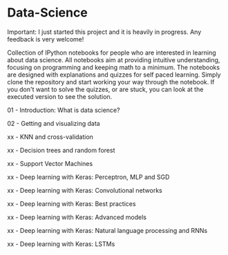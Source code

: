 # Data-Science

Important: I just started this project and it is heavily in progress. Any feedback is very welcome! 

Collection of IPython notebooks for people who are interested in learning about data science.
All notebooks aim at providing intuitive understanding, focusing on programming and keeping math to a minimum. 
The notebooks are designed with explanations and quizzes for self paced learning. Simply clone the repository and start working your way through the notebook. If you don't want to solve the quizzes, or are stuck, you can look at the executed version to see the solution. 

01 - Introduction: What is data science?

02 - Getting and visualizing data

xx - KNN and cross-validation

xx - Decision trees and random forest

xx - Support Vector Machines

xx - Deep learning with Keras: Perceptron, MLP and SGD

xx - Deep learning with Keras: Convolutional networks

xx - Deep learning with Keras: Best practices

xx - Deep learning with Keras: Advanced models

xx - Deep learning with Keras: Natural language processing and RNNs

xx - Deep learning with Keras: LSTMs 

